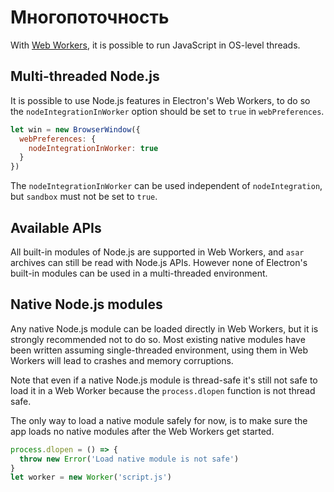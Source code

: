 # Многопоточность

With [Web Workers](https://developer.mozilla.org/en/docs/Web/API/Web_Workers_API/Using_web_workers), it is possible to run JavaScript in OS-level threads.

## Multi-threaded Node.js

It is possible to use Node.js features in Electron's Web Workers, to do so the `nodeIntegrationInWorker` option should be set to `true` in `webPreferences`.

```javascript
let win = new BrowserWindow({
  webPreferences: {
    nodeIntegrationInWorker: true
  }
})
```

The `nodeIntegrationInWorker` can be used independent of `nodeIntegration`, but `sandbox` must not be set to `true`.

## Available APIs

All built-in modules of Node.js are supported in Web Workers, and `asar` archives can still be read with Node.js APIs. However none of Electron's built-in modules can be used in a multi-threaded environment.

## Native Node.js modules

Any native Node.js module can be loaded directly in Web Workers, but it is strongly recommended not to do so. Most existing native modules have been written assuming single-threaded environment, using them in Web Workers will lead to crashes and memory corruptions.

Note that even if a native Node.js module is thread-safe it's still not safe to load it in a Web Worker because the `process.dlopen` function is not thread safe.

The only way to load a native module safely for now, is to make sure the app loads no native modules after the Web Workers get started.

```javascript
process.dlopen = () => {
  throw new Error('Load native module is not safe')
}
let worker = new Worker('script.js')
```